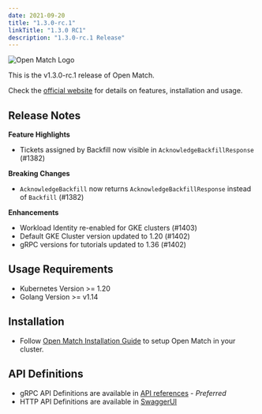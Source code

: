 ```yaml
---
date: 2021-09-20
title: "1.3.0-rc.1"
linkTitle: "1.3.0 RC1"
description: "1.3.0-rc.1 Release"
---
```


![Open Match Logo](../../../../../images/logo-with-name.png)

This is the v1.3.0-rc.1 release of Open Match.

Check the [official website](https://open-match.dev) for details on features, installation and usage.

## Release Notes

**Feature Highlights**
* Tickets assigned by Backfill now visible in `AcknowledgeBackfillResponse` (#1382)

**Breaking Changes**
* `AcknowledgeBackfill` now returns `AcknowledgeBackfillResponse` instead of `Backfill` (#1382)

**Enhancements**
* Workload Identity re-enabled for GKE clusters (#1403)
* Default GKE Cluster version updated to 1.20 (#1402)
* gRPC versions for tutorials updated to 1.36 (#1402)

## Usage Requirements
* Kubernetes Version >= 1.20
* Golang Version >= v1.14

## Installation

* Follow [Open Match Installation Guide](https://open-match.dev/site/docs/installation/) to setup Open Match in your cluster.

## API Definitions

* gRPC API Definitions are available in [API references](https://open-match.dev/site/docs/reference/api/) - _Preferred_
* HTTP API Definitions are available in [SwaggerUI](https://open-match.dev/site/swaggerui/index.html)